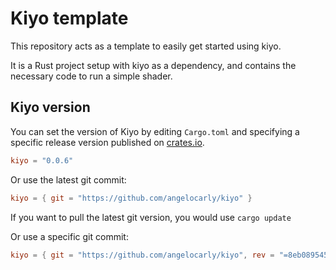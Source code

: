 # Kiyo template

This repository acts as a template to easily get started using kiyo.

It is a Rust project setup with kiyo as a dependency, and contains the necessary code to run a simple shader.

## Kiyo version
You can set the version of Kiyo by editing `Cargo.toml` and specifying a specific release version published on [crates.io](https://crates.io/crates/kiyo/).
```toml
kiyo = "0.0.6"
```

Or use the latest git commit:
```toml
kiyo = { git = "https://github.com/angelocarly/kiyo" }
```
If you want to pull the latest git version, you would use `cargo update`

Or use a specific git commit:
```toml
kiyo = { git = "https://github.com/angelocarly/kiyo", rev = "=8eb08954530a9a947b644828062d7d03a10218b" }
```